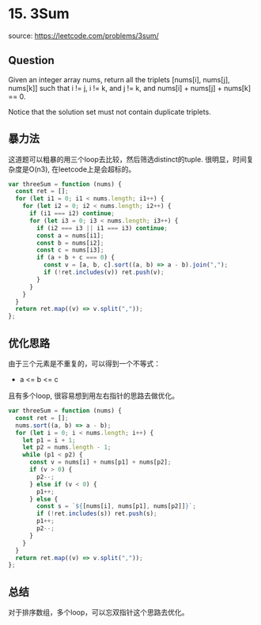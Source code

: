 # 15. 3Sum

source: <https://leetcode.com/problems/3sum/>

## Question

Given an integer array nums, return all the triplets [nums[i], nums[j], nums[k]] such that i != j, i != k, and j != k, and nums[i] + nums[j] + nums[k] == 0.

Notice that the solution set must not contain duplicate triplets.

## 暴力法

这道题可以粗暴的用三个loop去比较，然后筛选distinct的tuple. 很明显，时间复杂度是O(n3), 在leetcode上是会超标的。

```js
var threeSum = function (nums) {
  const ret = [];
  for (let i1 = 0; i1 < nums.length; i1++) {
    for (let i2 = 0; i2 < nums.length; i2++) {
      if (i1 === i2) continue;
      for (let i3 = 0; i3 < nums.length; i3++) {
        if (i2 === i3 || i1 === i3) continue;
        const a = nums[i1];
        const b = nums[i2];
        const c = nums[i3];
        if (a + b + c === 0) {
          const v = [a, b, c].sort((a, b) => a - b).join(",");
          if (!ret.includes(v)) ret.push(v);
        }
      }
    }
  }
  return ret.map((v) => v.split(","));
};
```

## 优化思路

由于三个元素是不重复的，可以得到一个不等式：

- a <= b <= c

且有多个loop, 很容易想到用左右指针的思路去做优化。

```js
var threeSum = function (nums) {
  const ret = [];
  nums.sort((a, b) => a - b);
  for (let i = 0; i < nums.length; i++) {
    let p1 = i + 1;
    let p2 = nums.length - 1;
    while (p1 < p2) {
      const v = nums[i] + nums[p1] + nums[p2];
      if (v > 0) {
        p2--;
      } else if (v < 0) {
        p1++;
      } else {
        const s = `${[nums[i], nums[p1], nums[p2]]}`;
        if (!ret.includes(s)) ret.push(s);
        p1++;
        p2--;
      }
    }
  }
  return ret.map((v) => v.split(","));
};
```

## 总结

对于排序数组，多个loop，可以忘双指针这个思路去优化。
